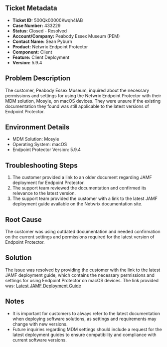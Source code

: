 ## Ticket Metadata
- **Ticket ID:** 500Qk00000Kwqh4IAB
- **Case Number:** 433229
- **Status:** Closed - Resolved
- **Account/Company:** Peabody Essex Museum (PEM)
- **Contact Name:** Sean Pyburn
- **Product:** Netwrix Endpoint Protector
- **Component:** Client
- **Feature:** Client Deployment
- **Version:** 5.9.4

## Problem Description
The customer, Peabody Essex Museum, inquired about the necessary permissions and settings for using the Netwrix Endpoint Protector with their MDM solution, Mosyle, on macOS devices. They were unsure if the existing documentation they found was still applicable to the latest versions of Endpoint Protector.

## Environment Details
- MDM Solution: Mosyle
- Operating System: macOS
- Endpoint Protector Version: 5.9.4

## Troubleshooting Steps
1. The customer provided a link to an older document regarding JAMF deployment for Endpoint Protector.
2. The support team reviewed the documentation and confirmed its relevance to the latest version.
3. The support team provided the customer with a link to the latest JAMF deployment guide available on the Netwrix documentation site.

## Root Cause
The customer was using outdated documentation and needed confirmation on the current settings and permissions required for the latest version of Endpoint Protector.

## Solution
The issue was resolved by providing the customer with the link to the latest JAMF deployment guide, which contains the necessary permissions and settings for using Endpoint Protector on macOS devices. The link provided was:
[Latest JAMF Deployment Guide](https://helpcenter.netwrix.com/bundle/EndpointProtector_5.9.4/page/Content/EndpointProtector/Install/Agent/JAMF/Overview.htm)

## Notes
- It is important for customers to always refer to the latest documentation when deploying software solutions, as settings and requirements may change with new versions.
- Future inquiries regarding MDM settings should include a request for the latest deployment guides to ensure compatibility and compliance with current software versions.
